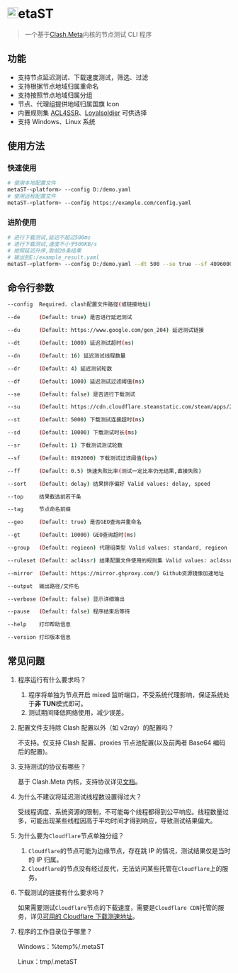  <h1><img src="./metaST/Resources/icon.ico" alt="M" width="24"/><span>etaST</span></h1>

> 一个基于<a href="https://github.com/MetaCubeX/mihomo">Clash.Meta</a>内核的节点测试 CLI 程序

## 功能

- 支持节点延迟测试、下载速度测试，筛选、过滤
- 支持根据节点地域归属重命名
- 支持按照节点地域归属分组
- 节点、代理组提供地域归属国旗 Icon
- 内置规则集 [ACL4SSR](https://github.com/ACL4SSR/ACL4SSR/tree/master)、[Loyalsoldier](https://github.com/Loyalsoldier/clash-rules) 可供选择
- 支持 Windows、Linux 系统

## 使用方法

### 快速使用

```bash
# 使用本地配置文件
metaST-<platform> --config D:/demo.yaml
# 使用远程配置文件
metaST-<platform> --config https://example.com/config.yaml
```

### 进阶使用

```bash
# 进行下载测试,延迟不超过500ms
# 进行下载测试,速度不小于500KB/s
# 按照延迟升序,取前20条结果
# 输出到E:/example_result.yaml
metaST-<platform> --config D:/demo.yaml --dt 500 --se true --sf 4096000 --sort delay --top 20 --output E:/example_result.yaml
```

## 命令行参数

```bash
--config  Required. clash配置文件路径(或链接地址)

--de      (Default: true) 是否进行延迟测试

--du      (Default: https://www.google.com/gen_204) 延迟测试链接

--dt      (Default: 1000) 延迟测试超时(ms)

--dn      (Default: 16) 延迟测试线程数量

--dr      (Default: 4) 延迟测试轮数

--df      (Default: 1000) 延迟测试过滤阈值(ms)

--se      (Default: false) 是否进行下载测试

--su      (Default: https://cdn.cloudflare.steamstatic.com/steam/apps/256843155/movie_max.mp4) 下载测试链接

--st      (Default: 5000) 下载测试连接超时(ms)

--sd      (Default: 10000) 下载测试时长(ms)

--sr      (Default: 1) 下载测试测试轮数

--sf      (Default: 8192000) 下载测试过滤阈值(bps)

--ff      (Default: 0.5) 快速失败比率(测试一定比率仍无结果,直接失败)

--sort    (Default: delay) 结果排序偏好 Valid values: delay, speed

--top     结果截选前若干条

--tag     节点命名前缀

--geo     (Default: true) 是否GEO查询并重命名

--gt      (Default: 10000) GEO查询超时(ms)

--group   (Default: regieon) 代理组类型 Valid values: standard, regieon

--ruleset (Default: acl4ssr) 结果配置文件使用的规则集 Valid values: acl4ssr, loyalsoldier

--mirror  (Default: https://mirror.ghproxy.com/) Github资源镜像加速地址

--output  输出路径/文件名

--verbose (Default: false) 显示详细输出

--pause   (Default: false) 程序结束后等待

--help    打印帮助信息

--version 打印版本信息
```

## 常见问题

1. 程序运行有什么要求吗？

   1. 程序将单独为节点开启 mixed 监听端口，不受系统代理影响，保证系统处于**非 TUN**模式即可。
   2. 测试期间降低网络使用，减少误差。

2. 配置文件支持除 Clash 配置以外（如 v2ray）的配置吗？

   不支持。仅支持 Clash 配置、proxies 节点池配置(以及前两者 Base64 编码后的配置)。

3. 支持测试的协议有哪些？

   基于 Clash.Meta 内核，支持协议详见[文档](https://wiki.metacubex.one/config/proxies/ss/)。

4. 为什么不建议将延迟测试线程数设置得过大？

   受线程调度、系统资源的限制，不可能每个线程都得到公平响应。线程数量过多，可能出现某些线程因高于平均时间才得到响应，导致测试结果偏大。

5. 为什么要为`Cloudflare`节点单独分组？

   1. `Cloudflare`的节点可能为边缘节点，存在跳 IP 的情况，测试结果仅是当时的 IP 归属。
   2. `Cloudflare`的节点没有经过反代，无法访问某些托管在`Cloudflare`上的服务。

6. 下载测试的链接有什么要求吗？

   如果需要测试`Cloudflare`节点的下载速度，需要是`Cloudflare CDN`托管的服务，详见[可用的 Cloudflare 下载测速地址](https://github.com/XIU2/CloudflareSpeedTest/issues/6)。

7. 程序的工作目录位于哪里？

   Windows：%temp%/.metaST

   Linux：tmp/.metaST
